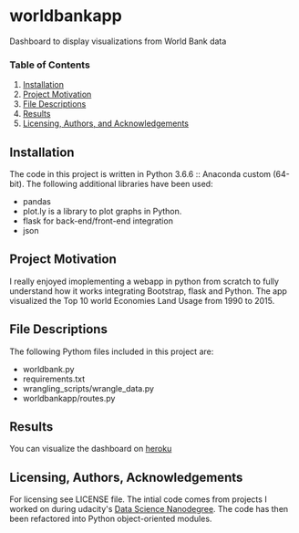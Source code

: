 # worldbankapp
Dashboard to display visualizations from World Bank data

### Table of Contents

1. [Installation](#installation)
2. [Project Motivation](#motivation)
3. [File Descriptions](#files)
4. [Results](#results)
5. [Licensing, Authors, and Acknowledgements](#licensing)

## Installation <a name="installation"></a>
The code in this project is written in Python 3.6.6 :: Anaconda custom (64-bit).
The following additional libraries have been used:
* pandas
* plot.ly is a library to plot graphs in Python.
* flask for back-end/front-end integration
* json




## Project Motivation<a name="motivation"></a>
I really enjoyed imoplementing a webapp in python from scratch to fully understand how it works integrating Bootstrap, flask and Python. The app visualized the Top 10 world Economies Land Usage from 1990 to 2015.


## File Descriptions <a name="files"></a>
The following Pythom files included in this project are:
* worldbank.py
* requirements.txt
* wrangling_scripts/wrangle_data.py
* worldbankapp/routes.py

## Results <a name="results"></a>
You can visualize the dashboard on [heroku]()


## Licensing, Authors, Acknowledgements<a name="licensing"></a>
For licensing see LICENSE file.
The intial code comes from projects I worked on during udacity's [Data Science Nanodegree](https://www.udacity.com/course/data-scientist-nanodegree--nd025). The code has then been refactored into Python object-oriented modules.

